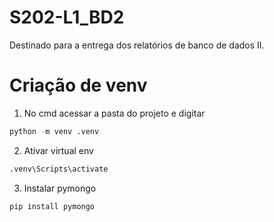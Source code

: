 # S202-L1_BD2
Destinado para a entrega dos relatórios de banco de dados II.

# Criação de venv

1. No cmd acessar a pasta do projeto e digitar
~~~python
python -m venv .venv
~~~

2. Ativar virtual env
~~~python
.venv\Scripts\activate
~~~

3. Instalar pymongo
~~~python
pip install pymongo
~~~
